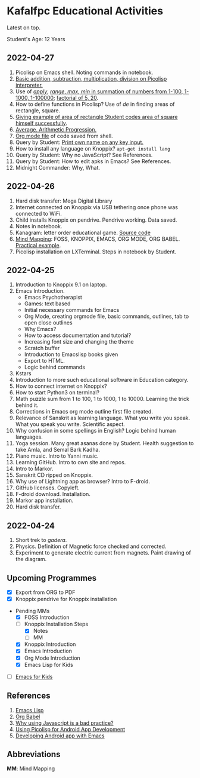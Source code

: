 # Kafalfpc Educational Activities

Latest on top. 

Student's Age: 12 Years

## 2022-04-27
1. Picolisp on Emacs shell. Noting commands in notebook. 
2. [Basic addition, subtraction, multiplication, division on Picolisp interpreter.](2022-04-27_10-43-30.png) 
3. Use of [_apply_](2022-04-27_10-44-00.png), [_range_, _max_, _min_ in summation of numbers from 1-100, 1-1000, 1-100000](2022-04-27_10-44-24.png); [factorial of 5, 20](2022-04-27_10-54-41.png). 
4. How to define functions in Picolisp? Use of _de_ in finding areas of rectangle, square. 
5. [Giving example of area of rectangle Student codes area of square himself successfully](2022-04-27_10-54-41.png). 
6. [Average. Arithmetic Progression.](avg-ap-2022-04-27.pdf)
7. [Org mode file](code.org) of code saved from shell. 
8. Query by Student: [Print own name on any key input.](2022-04-27_14-34-35.png)
9. How to install any language on Knoppix? `apt-get install lang`
10. Query by Student: Why no JavaScript? See References.
11. Query by Student: How to edit apks in Emacs? See References. 
12. Midnight Commander: Why, What.

## 2022-04-26
1. Hard disk transfer: Mega Digital Library
2. Internet connected on Knoppix via USB tethering once phone was connected to WiFi.
3. Child installs Knoppix on pendrive. Pendrive working. Data saved. 
4. Notes in notebook. 
5. Kanagram: letter order educational game. [Source code](https://github.com/KDE/kanagram)
6. [Mind Mapping](fossknoppixemacslispintro.pdf): FOSS, KNOPPIX, EMACS, ORG MODE, ORG BABEL. [Practical example](screenshot_2022-04-26.png). 
7. Picolisp installation on LXTerminal. Steps in notebook by Student. 

## 2022-04-25
1. Introduction to Knoppix 9.1 on laptop.
2. Emacs Introduction. 
    - Emacs Psychotherapist
    - Games: text based
    - Initial necessary commands for Emacs
    - Org Mode, creating orgmode file, basic commands, outlines, tab to open close outlines
    -  Why Emacs? 
    - How to access documentation and tutorial? 
    - Increasing font size and changing the theme
    - Scratch buffer
    - Introduction to Emacslisp books given
    - Export to HTML. 
    - Logic behind commands
3. Kstars
4. Introduction to more such educational software in Education category. 
5. How to connect internet on Knoppix? 
6. How to start Python3 on terminal? 
7. Math puzzle sum from 1 to 100, 1 to 1000, 1 to 10000. Learning the trick behind it. 
8. Corrections in Emacs org mode outline first file created. 
9. Relevance of Sanskrit as learning language. What you write you speak. What you speak you write. Scientific aspect. 
10. Why confusion in some spellings in English? Logic behind human languages. 
11. Yoga session. Many great asanas done by Student. Health suggestion to take Amla, and Semal Bark Kadha. 
12. Piano music. Intro to Yanni music. 
13. Learning GitHub. Intro to own site and repos.
14. Intro to Markor.
15. Sanskrit CD ripped on Knoppix.
16. Why use of Lightning app as browser? Intro to F-droid. 
17. GitHub licenses. Copyleft. 
18. F-droid download. Installation.
19. Markor app installation. 
20. Hard disk transfer.

## 2022-04-24
1. Short trek to _gadera_. 
2. Physics. Definition of Magnetic force checked and corrected. 
3. Experiment to generate electric current from magnets. Paint drawing of the diagram. 

## Upcoming Programmes
- [x] Export from ORG to PDF
- [x] Knoppix pendrive for Knoppix installation
- Pending MMs 
    - [x] FOSS Introduction
    - [ ] Knoppix Installation Steps
        - [x] Notes
        - [ ] MM
    - [x] Knoppix Introduction
    - [x] Emacs Introduction
    - [x] Org Mode Introduction
    - [x] Emacs Lisp for Kids 
- [ ] [Emacs for Kids](https://academickids.com/encyclopedia/index.php/EMACS)

## References
1. [Emacs Lisp](https://www.gnu.org/software/emacs/manual/pdf/eintr.pdf) 
2. [Org Babel](https://www.jstatsoft.org/article/download/v046i03/557)
3. [Why using Javascript is a bad practice?](https://www.google.com/url?sa=t&source=web&rct=j&url=https://www.gnu.org/philosophy/javascript-trap.en.html&ved=2ahUKEwi9pvW887P3AhVGwjgGHRx7B-MQFnoECA4QAQ&usg=AOvVaw1-YTtObDg9VFjQs6kAmqUm) 
4. [Using Picolisp for Android App Development](https://picolisp.com/wiki/?pilbox)
5. [Developing Android app with Emacs](https://yannik520.github.io/emacs_android.html)

## Abbreviations
**MM**: Mind Mapping

